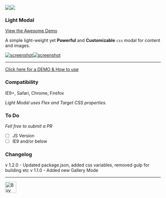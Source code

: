 <img src="https://badgen.net/npm/v/light-modal"/><img src="https://badgen.net/npm/dw/light-modal"/>

<h3>Light Modal</h3>
<a href="https://hunzaboy.github.io/Light-Modal/">View the Awesome Demo</a>
<p>A simple light-weight yet <strong>Powerful</strong> and <strong>Customizable</strong> <code>css</code> modal for content and images.</p>
<p><a href="https://hunzaboy.github.io/Light-Modal/"><img src="screen-2.png" alt="screenshot"><img src="screen.png" alt="screenshot"> </a>
<hr />
<a href="https://hunzaboy.github.io/Light-Modal/"> Click here for a DEMO &
 How to use</a>
 
 <h3>Compatibility </h3>
 IE9+, Safari, Chrome, Firefox 
 
 <em>Light Modal uses Flex and Target CSS properties.</em>


<h3>To Do </h3>
<em>Fell free to submit a PR </em>

- [ ] JS Version
- [ ] IE9 and/or below

<h3>Changelog</h3>
v 1.2.0 - Updated package.json, added css variables, removed gulp for building etc
v 1.1.0 - Added new Gallery Mode
<hr>

<a href='https://ko-fi.com/W7W112WHD' target='_blank'><img height='36' style='border:0px;height:36px;' src='https://az743702.vo.msecnd.net/cdn/kofi2.png?v=2' border='0' alt='Buy Me a Coffee at ko-fi.com' /></a>
